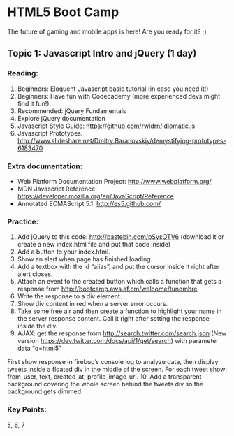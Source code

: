 HTML5 Boot Camp
========

The future of gaming and mobile apps is here! Are you ready for it? ;)

Topic 1: Javascript Intro and jQuery (1 day)
-------------


### Reading:
1. Beginners: Eloquent Javascript basic tutorial (in case you need it!)
2. Beginners: Have fun with Codecademy (more experienced devs might find it fun!).
3. Recommended: jQuery Fundamentals 
4. Explore jQuery documentation
5. Javascript Style Guide: https://github.com/rwldrn/idiomatic.js
6. Javascript Prototypes: http://www.slideshare.net/Dmitry.Baranovskiy/demystifying-prototypes-6183470


### Extra documentation:
- Web Platform Documentation Project: http://www.webplatform.org/
- MDN Javascript Reference: https://developer.mozilla.org/en/JavaScript/Reference
- Annotated ECMAScript 5.1: http://es5.github.com/


### Practice:
1. Add jQuery to this code: http://pastebin.com/pSysQTV6 (download it or create a new index.html file and put that code inside)
2. Add a button to your index.html.
3. Show an alert when page has finished loading.
4. Add a textbox with the id “alias”, and put the cursor inside it right after alert closes.
5. Attach an event to the created button which calls a function that gets a response from http://bootcamp.aws.af.cm/welcome/tunombre
6. Write the response to a div element.
7. Show div content in red when a server error occurs.
8. Take some free air and then create a function to highlight your name in the server response content. Call it right after setting the response inside the div.
9. AJAX: get the response from http://search.twitter.com/search.json (New version https://dev.twitter.com/docs/api/1/get/search) with parameter data "q=html5"

First show response in firebug’s console log to analyze data, then display tweets inside a floated div in the middle of the screen.
For each tweet show: from_user, text, created_at, profile_image_url.
10. Add a transparent background covering the whole screen behind the tweets div so the background gets dimmed.

### Key Points:
5, 6, 7